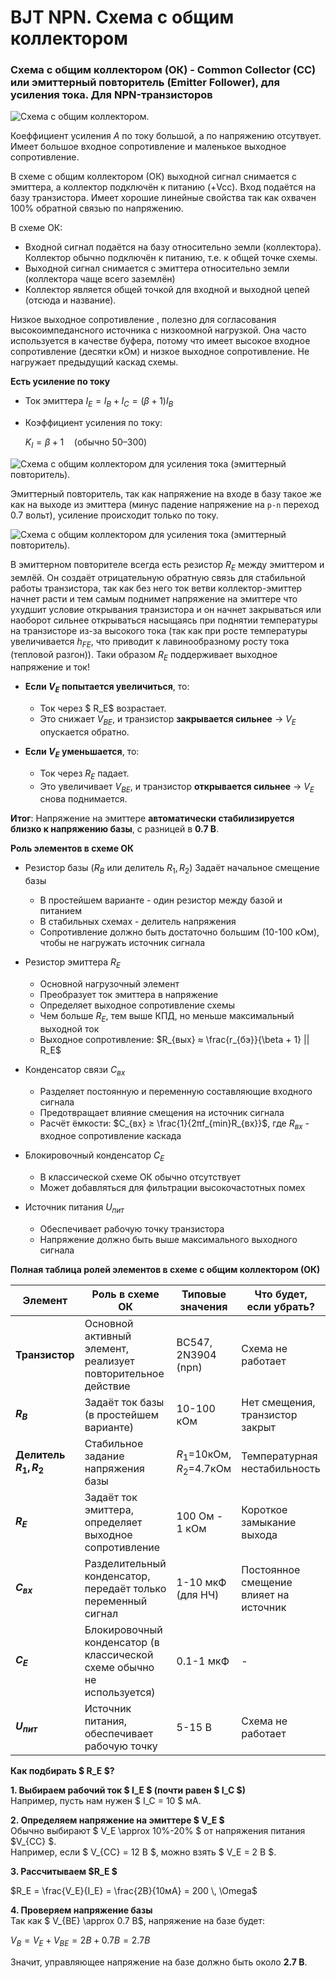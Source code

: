 # BJT NPN. Схема с общим коллектором


### Схема с общим коллектором (ОК) - Common Collector (CC) или эмиттерный повторитель (Emitter Follower), для усиления тока. Для NPN-транзисторов   

![Схема с общим коллектором.](../img/303.png "Схема с общим коллектором.")

Коеффициент усиления $A$ по току большой, а по напряжению отсутвует. Имеет большое входное сопротивление и маленькое выходное сопротивление.

В схеме с общим коллектором (ОК) выходной сигнал снимается с эмиттера, а коллектор подключён к питанию (+Vcc). Вход подаётся на базу транзистора. Имеет хорошие линейные свойства так как охвачен 100% обратной связью по напряжению.

В схеме ОК:
- Входной сигнал подаётся на базу относительно земли (коллектора). Коллектор обычно подключён к питанию, т.е. к общей точке схемы.
- Выходной сигнал снимается с эмиттера относительно земли (коллектора чаще всего заземлён) 
- Коллектор является общей точкой для входной и выходной цепей (отсюда и название).

Низкое выходное сопротивление , полезно для согласования высокоимпедансного источника с низкоомной нагрузкой. Она часто используется в качестве буфера, потому что имеет высокое входное сопротивление (десятки кОм) и низкое выходное сопротивление. Не нагружает предыдущий каскад схемы.

**Есть усиление по току**  
- Ток эмиттера $I_E = I_B + I_C = (\beta + 1) I_B$ 
- Коэффициент усиления по току:  
  
  $K_I = \beta + 1 \quad (\text{обычно } 50–300)$

![Схема с общим коллектором для усиления тока (эмиттерный повторитель).](../img/273.png "Схема с общим коллектором для усиления тока (эмиттерный повторитель).")

Эмиттерный повторитель, так как напряжение на входе в базу такое же как на выходе из эмиттера (минус падение напряжение на  <code>p-n</code> переход 0.7 вольт), усиление происходит только по току.

![Схема с общим коллектором для усиления тока (эмиттерный повторитель).](../img/274.png "Схема с общим коллектором для усиления тока (эмиттерный повторитель).")

В эмиттерном повторителе всегда есть резистор $R_{E}$ между эмиттером и землёй. Он создаёт отрицательную обратную связь для стабильной работы транзистора, так как без него ток ветви коллектор-эмиттер начнет расти и тем самым поднимет напряжение на эмиттере что ухудшит условие открывания транзистора и он начнет закрываться или наоборот сильнее открываться насыщаясь при поднятии температуры на транзисторе из-за высокого тока (так как при росте температуры увеличивается $h_{FE}$, что приводит к лавинообразному росту тока (тепловой разгон)).
Таки образом $R_{E}$ поддерживает выходное напряжение и ток!

- **Если $V_E$ попытается увеличиться**, то:  
  - Ток через $ R_E$ возрастает.  
  - Это снижает $V_{BE}$, и транзистор **закрывается сильнее** → $V_E$ опускается обратно.  

- **Если $V_E$ уменьшается**, то:  
  - Ток через $R_E$ падает.  
  - Это увеличивает $V_{BE}$, и транзистор **открывается сильнее** → $V_E$ снова поднимается.  

**Итог**: Напряжение на эмиттере **автоматически стабилизируется близко к напряжению базы**, с разницей в **0.7 В**. 
 

**Роль элементов в схеме ОК**

- Резистор базы ($R_B$ или делитель $R_1, R_2$) Задаёт начальное смещение базы 
    - В простейшем варианте - один резистор между базой и питанием  
    - В стабильных схемах - делитель напряжения  
    - Сопротивление должно быть достаточно большим (10-100 кОм), чтобы не нагружать источник сигнала  
 
- Резистор эмиттера $R_E$
    - Основной нагрузочный элемент  
    - Преобразует ток эмиттера в напряжение  
    - Определяет выходное сопротивление схемы  
    - Чем больше $R_E$, тем выше КПД, но меньше максимальный выходной ток 
    - Выходное сопротивление: $R_{вых} ≈ \frac{r_{бэ}}{\beta + 1} || R_E$ 

- Конденсатор связи $C_{вх}$
    - Разделяет постоянную и переменную составляющие входного сигнала  
    - Предотвращает влияние смещения на источник сигнала  
    - Расчёт ёмкости: $C_{вх} ≥ \frac{1}{2πf_{min}R_{вх}}$, где $R_{вх}$ - входное сопротивление каскада 

- Блокировочный конденсатор $C_E$
    - В классической схеме ОК обычно отсутствует  
    - Может добавляться для фильтрации высокочастотных помех  

- Источник питания $U_{пит}$
    - Обеспечивает рабочую точку транзистора  
    - Напряжение должно быть выше максимального выходного сигнала  





**Полная таблица ролей элементов в схеме с общим коллектором (ОК)**

| Элемент         | Роль в схеме ОК                                                                 |   Типовые значения                     | Что будет, если убрать? |
|-----------------|-------------------------------------------------------------------------------|--------------------------------------|-------------------------|
| **Транзистор**  | Основной активный элемент, реализует повторительное действие                   | BC547, 2N3904 (npn)                  | Схема не работает       |
| **$R_B$**     | Задаёт ток базы (в простейшем варианте)                                        | 10-100 кОм                           | Нет смещения, транзистор закрыт |
| **Делитель $R_1,R_2$** | Стабильное задание напряжения базы                                      | $R_1$=10кОм, $R_2$=4.7кОм       | Температурная нестабильность |
| **$R_E$**     | Задаёт ток эмиттера, определяет выходное сопротивление                        | 100 Ом - 1 кОм                       | Короткое замыкание выхода |
| **$C_{вх}$**  | Разделительный конденсатор, передаёт только переменный сигнал                  | 1-10 мкФ (для НЧ)                    | Постоянное смещение влияет на источник |
| **$C_E$**     | Блокировочный конденсатор (в классической схеме обычно не используется)       | 0.1-1 мкФ       | -                       |
| **$U_{пит}$** | Источник питания, обеспечивает рабочую точку                                   | 5-15 В                               | Схема не работает       |




**Как подбирать $ R_E $?** 
    
**1. Выбираем рабочий ток $ I_E $ (почти равен $ I_C $)**  
Например, пусть нам нужен $ I_C = 10 $ мА.  

**2. Определяем напряжение на эмиттере $ V_E $**  
Обычно выбирают $ V_E \approx 10\%-20\% $ от напряжения питания $V_{CC} $.  
Например, если $ V_{CC} = 12 В $, можно взять $ V_E = 2 В $.  

**3. Рассчитываем $R_E $**  

$R_E = \frac{V_E}{I_E} = \frac{2В}{10мА} = 200 \, \Omega$


**4. Проверяем напряжение базы**  
Так как $ V_{BE} \approx 0.7 В$, напряжение на базе будет:  

$V_B = V_E + V_{BE} = 2В + 0.7В = 2.7В$

Значит, управляющее напряжение на базе должно быть около **2.7 В**.  
 